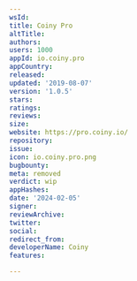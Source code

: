 ```yaml
---
wsId: 
title: Coiny Pro
altTitle: 
authors: 
users: 1000
appId: io.coiny.pro
appCountry: 
released: 
updated: '2019-08-07'
version: '1.0.5'
stars: 
ratings: 
reviews: 
size: 
website: https://pro.coiny.io/
repository: 
issue: 
icon: io.coiny.pro.png
bugbounty: 
meta: removed
verdict: wip
appHashes: 
date: '2024-02-05'
signer: 
reviewArchive: 
twitter: 
social: 
redirect_from: 
developerName: Coiny
features: 

---
```


